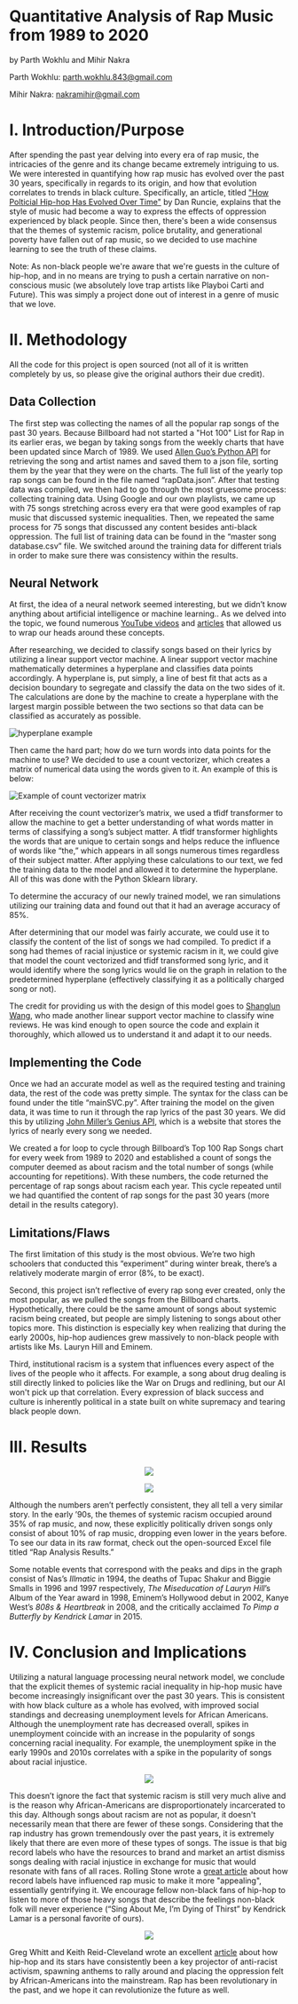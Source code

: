 # Quantitative Analysis of Rap Music from 1989 to 2020

by Parth Wokhlu and Mihir Nakra 

Parth Wokhlu: parth.wokhlu.843@gmail.com

Mihir Nakra: nakramihir@gmail.com

# I. Introduction/Purpose

After spending the past year delving into every era of rap music, the intricacies of the genre and its change became extremely intriguing to us. We were interested in quantifying how rap music has evolved over the past 30 years, specifically in regards to its origin, and how that evolution correlates to trends in black culture. Specifically, an article, titled ["How Polticial Hip-hop Has Evolved Over Time"](https://trapital.co/2019/08/28/how-political-hip-hop-has-evolved-over-time/) by Dan Runcie, explains that the style of music had become a way to express the effects of oppression experienced by black people. Since then, there's been a wide consensus that the themes of systemic racism, police brutality, and generational poverty have fallen out of rap music, so we decided to use machine learning to see the truth of these claims.

Note: As non-black people we're aware that we're guests in the culture of hip-hop, and in no means are trying to push a certain narrative on non-conscious music (we absolutely love trap artists like Playboi Carti and Future). This was simply a project done out of interest in a genre of music that we love. 

# II. Methodology

All the code for this project is open sourced (not all of it is written completely by us, so please give the original authors their due credit). 

## Data Collection
The first step was collecting the names of all the popular rap songs of the past 30 years. Because Billboard had not started a "Hot 100" List for Rap in its earlier eras, we began by taking songs from the weekly charts that have been updated since March of 1989. We used [Allen Guo’s Python API](https://github.com/guoguo12/billboard-charts) for retrieving the song and artist names and saved them to a json file, sorting them by the year that they were on the charts. The full list of the yearly top rap songs can be found in the file named “rapData.json”. 
After that testing data was compiled, we then had to go through the most gruesome process: collecting training data. Using Google and our own playlists, we came up with 75 songs stretching across every era that were good examples of rap music that discussed systemic inequalities. Then, we repeated the same process for 75 songs that discussed any content besides anti-black oppression. The full list of training data can be found in the “master song database.csv” file. We switched around the training data for different trials in order to make sure there was consistency within the results. 

## Neural Network
At first, the idea of a neural network seemed interesting, but we didn’t know anything about artificial intelligence or machine learning.. As we delved into the topic, we found numerous [YouTube videos](https://www.youtube.com/watch?v=aircAruvnKk&feature=youtu.be) and [articles](https://news.codecademy.com/taylor-swift-lyrics-machine-learning/) that allowed us to wrap our heads around these concepts. 

After researching, we decided to classify songs based on their lyrics by utilizing a linear support vector machine. A linear support vector machine mathematically determines a hyperplane and classifies data points accordingly. A hyperplane is, put simply, a line of best fit that acts as a decision boundary to segregate and classify the data on the two sides of it. The calculations are done by the machine to create a hyperplane with the largest margin possible between the two sections so that data can be classified as accurately as possible.

![hyperplane example](https://www.researchgate.net/profile/Ismail-Calikusu/publication/338698374/figure/fig3/AS:849434183233538@1579532299528/Optimal-Hyperplane-and-Margin-of-SVM.png)

Then came the hard part; how do we turn words into data points for the machine to use? We decided to use a count vectorizer, which creates a matrix of numerical data using the words given to it. An example of this is below:

![Example of count vectorizer matrix](https://kavita-ganesan.com/wp-content/uploads/how-hashingvectorizer-works.png)

After receiving the count vectorizer’s matrix, we used a tfidf transformer to allow the machine to get a better understanding of what words matter in terms of classifying a song’s subject matter. A tfidf transformer highlights the words that are unique to certain songs and helps reduce the influence of words like “the,” which appears in all songs numerous times regardless of their subject matter. After applying these calculations to our text, we fed the training data to the model and allowed it to determine the hyperplane. All of this was done with the Python Sklearn library.

To determine the accuracy of our newly trained model, we ran simulations utilizing our training data and found out that it had an average accuracy of 85%.

After determining that our model was fairly accurate, we could use it to classify the content of the list of songs we had compiled. To predict if a song had themes of racial injustice or systemic racism in it, we could give that model the count vectorized and tfidf transformed song lyric, and it would identify where the song lyrics would lie on the graph in relation to the predetermined hyperplane (effectively classifying it as a politically charged song or not).

The credit for providing us with the design of this model goes to [Shanglun Wang](https://www.toptal.com/machine-learning/nlp-tutorial-text-classification), who made another linear support vector machine to classify wine reviews. He was kind enough to open source the code and explain it thoroughly, which allowed us to understand it and adapt it to our needs.


## Implementing the Code
Once we had an accurate model as well as the required testing and training data, the rest of the code was pretty simple. The syntax for the class can be found under the title “mainSVC.py”. After training the model on the given data, it was time to run it through the rap lyrics of the past 30 years.  We did this by utilizing [John Miller’s Genius API](https://github.com/johnwmillr/LyricsGenius), which is a website that stores the lyrics of nearly every song we needed. 

We created a for loop to cycle through Billboard’s Top 100 Rap Songs chart for every week from 1989 to 2020 and established a count of songs the computer deemed as about racism and the total number of songs (while accounting for repetitions). With these numbers, the code returned the percentage of rap songs about racism each year. This cycle repeated until we had quantified the content of rap songs for the past 30 years (more detail in the results category).

## Limitations/Flaws
The first limitation of this study is the most obvious. We’re two high schoolers that conducted this “experiment” during winter break, there’s a relatively moderate margin of error (8%, to be exact).

Second, this project isn’t reflective of every rap song ever created, only the most popular, as we pulled the songs from the Billboard charts. Hypothetically, there could be the same amount of songs about systemic racism being created, but people are simply listening to songs about other topics more. This distinction is especially key when realizing that during the early 2000s, hip-hop audiences grew massively to non-black people with artists like Ms. Lauryn Hill and Eminem.

Third, institutional racism is a system that influences every aspect of the lives of the people who it affects. For example, a song about drug dealing is still directly linked to policies like the War on Drugs and redlining, but our AI won't pick up that correlation. Every expression of black success and culture is inherently political in a state built on white supremacy and tearing black people down.

# III. Results
<p align="center">
  <img src="https://github.com/fatlips222/Quantiative-Analysis-of-Rap-Music-from-1989-to-2020/blob/main/Results/Evolution%20of%20Rap%20(Graph%201).png">
</p>
<p align="center">
  <img src="https://github.com/fatlips222/Quantiative-Analysis-of-Rap-Music-from-1989-to-2020/blob/main/Results/Evolution%20of%20Rap%20(Avg.%20Trendline%2C%20Graph%202).png">
</p>

Although the numbers aren’t perfectly consistent, they all tell a very similar story. In the early ’90s, the themes of systemic racism occupied around 35% of rap music, and now, these explicitly politically driven songs only consist of about 10% of rap music, dropping even lower in the years before. To see our data in its raw format, check out the open-sourced Excel file titled “Rap Analysis Results.”

Some notable events that correspond with the peaks and dips in the graph consist of Nas’s *Illmatic* in 1994, the deaths of Tupac Shakur and Biggie Smalls in 1996 and 1997 respectively, *The Miseducation of Lauryn Hill*’s Album of the Year award in 1998, Eminem’s Hollywood debut in 2002, Kanye West’s *808s & Heartbreak* in 2008, and the critically acclaimed *To Pimp a Butterfly by Kendrick Lamar* in 2015.

# IV. Conclusion and Implications 
Utilizing a natural language processing neural network model, we conclude that the explicit themes of systemic racial inequality in hip-hop music have become increasingly insignificant over the past 30 years. This is consistent with how black culture as a whole has evolved, with improved social standings and decreasing unemployment levels for African Americans. Although the unemployment rate has decreased overall, spikes in unemployment coincide with an increase in the popularity of songs concerning racial inequality. For example, the unemployment spike in the early 1990s and 2010s correlates with a spike in the popularity of songs about racial injustice.
 
<p align="center">
  <img src="https://i.imgur.com/p7XZQTa.png">
</p>

This doesn’t ignore the fact that systemic racism is still very much alive and is the reason why African-Americans are disproportionately incarcerated to this day. Although songs about racism are not as popular, it doesn't necessarily mean that there are fewer of these songs. Considering that the rap industry has grown tremendously over the past years, it is extremely likely that there are even more of these types of songs. The issue is that big record labels who have the resources to brand and market an artist dismiss songs dealing with racial injustice in exchange for music that would resonate with fans of all races. Rolling Stone wrote a [great article](https://www.rollingstone.com/music/music-features/music-industry-racism-1010001/) about how record labels have influenced rap music to make it more "appealing", essentially gentrifying it. We encourage fellow non-black fans of hip-hop to listen to more of those heavy songs that describe the feelings non-black folk will never experience (“Sing About Me, I’m Dying of Thirst” by Kendrick Lamar is a personal favorite of ours).

<p align="center">
  <img src="https://www.pewresearch.org/wp-content/uploads/2014/07/incarceration1.jpg">
</p>

Greg Whitt and Keith Reid-Cleveland wrote an excellent [article](https://uproxx.com/music/hip-hop-social-justice-intersection/) about how hip-hop and its stars have consistently been a key projector of anti-racist activism, spawning anthems to rally around and placing the oppression felt by African-Americans into the mainstream. Rap has been revolutionary in the past, and we hope it can revolutionize the future as well.








